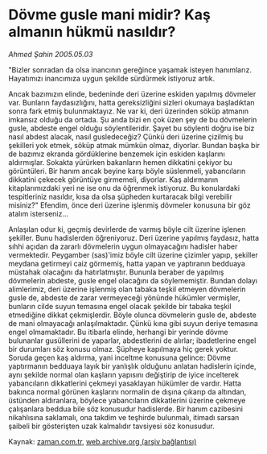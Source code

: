 # Dövme gusle mani midir? Kaş almanın hükmü nasıldır?

*Ahmed Şahin 2005.05.03*

<tr><td class="metin" colspan="2" style="padding-top: 20px; padding-left: 5px; ">"Bizler sonradan da olsa inancının gereğince yaşamak isteyen hanımlarız. Hayatımızı inancımıza uygun şekilde sürdürmek istiyoruz artık.</td></tr><tr><td class="metin" colspan="2" style="padding-top: 20px; padding-left: 5px; "><p>Ancak bazımızın elinde, bedeninde deri üzerine eskiden yapılmış dövmeler var. Bunların faydasızlığını, hatta gereksizliğini sizleri okumaya başladıktan sonra fark etmiş bulunmaktayız. Ne var ki, deri üzerinden söküp atmanın imkansız olduğu da ortada. Şu anda bizi en çok üzen şey de bu dövmelerin gusle, abdeste engel olduğu söylentileridir. Şayet bu söylenti doğru ise biz nasıl abdest alacak, nasıl gusledeceğiz? Çünkü deri üzerine çizilmiş bu şekilleri yok etmek, söküp atmak mümkün olmaz, diyorlar. Bundan başka bir de bazımız ekranda gördüklerine benzemek için eskiden kaşlarını aldırmışlar. Sokakta yürürken bakanların hemen dikkatini çekiyor bu görüntüleri. Bir hanım ancak beyine karşı böyle süslenmeli, yabancıların dikkatini çekecek görüntüye girmemeli, diyorlar. Kaş aldırmanın kitaplarımızdaki yeri ne ise onu da öğrenmek istiyoruz. Bu konulardaki tespitleriniz nasıldır, kısa da olsa şüpheden kurtaracak bilgi verebilir misiniz?" Efendim, önce deri üzerine işlenmiş dövmeler konusuna bir göz atalım isterseniz...
<p> Anlaşılan odur ki, geçmiş devirlerde de varmış böyle cilt üzerine işlenen şekiller. Bunu hadislerden öğreniyoruz. Deri üzerine yapılmış faydasız, hatta sıhhi açıdan da zararlı dövmelerin uygun olmayacağını hadisler haber vermektedir. Peygamber (sas)'imiz böyle cilt üzerine çizimler yapıp, şekiller meydana getirmeyi caiz görmemiş, hatta yapan ve yaptıranın bedduaya müstahak olacağını da hatırlatmıştır. Bununla beraber de yapılmış dövmelerin abdeste, gusle engel olacağını da söylememiştir. Bundan dolayı alimlerimiz, deri üzerine işlenmiş olan tabaka teşkil etmeyen dövmelerin gusle de, abdeste de zarar vermeyeceği yönünde hükümler vermişler, bunların cilde suyun temasına engel olacak şekilde bir tabaka teşkil etmediğine dikkat çekmişlerdir. Böyle olunca dövmelerin gusle de, abdeste de mani olmayacağı anlaşılmaktadır. Çünkü kına gibi suyun deriye temasına engel olmamaktadır. Bu itibarla elinde, herhangi bir yerinde dövme bulunanlar gusüllerini de yaparlar, abdestlerini de alırlar; ibadetlerine engel bir durumları söz konusu olmaz. Şüpheye kapılmaya hiç gerek yoktur. Soruda geçen kaş aldırma, yani inceltme konusuna gelince: Dövme yaptırmanın bedduaya layık bir yanlışlık olduğunu anlatan hadislerin içinde, aynı şekilde normal olan kaşların yapısını değiştirip de iyice incelterek yabancıların dikkatlerini çekmeyi yasaklayan hükümler de vardır. Hatta bakınca normal görünen kaşlarını normalin de dışına çıkarıp da altından, üstünden aldıranlara, böylece yabancıların dikkatlerini üzerine çekmeye çalışanlara beddua bile söz konusudur hadislerde. Bir hanım cazibesini nikahlısına saklamalı, ona takdim ve teşhirde bulunmalı, itimadı sarsan şaibeli bir gösterişten uzak kalmalıdır tavsiyesi söz konusudur. <br/></p></p></td></tr>

Kaynak: [zaman.com.tr](http://zaman.com.tr/yazar.do?yazino=169639), [web.archive.org (arşiv bağlantısı)](http://web.archive.org/web/20100427013725/http://www.zaman.com.tr:80/yazar.do?yazino=169639)

